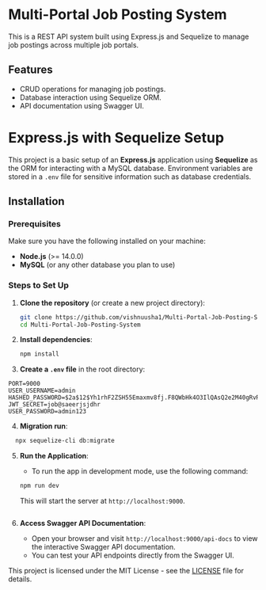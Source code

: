 
# Multi-Portal Job Posting System

This is a REST API system built using Express.js and Sequelize to manage job postings across multiple job portals.

## Features
- CRUD operations for managing job postings.
- Database interaction using Sequelize ORM.
- API documentation using Swagger UI.
# Express.js with Sequelize Setup

This project is a basic setup of an **Express.js** application using **Sequelize** as the ORM for interacting with a MySQL database. Environment variables are stored in a `.env` file for sensitive information such as database credentials.

## Installation

### Prerequisites
Make sure you have the following installed on your machine:
- **Node.js** (>= 14.0.0)
- **MySQL** (or any other database you plan to use)

### Steps to Set Up

1. **Clone the repository** (or create a new project directory):
    ```bash
    git clone https://github.com/vishnuusha1/Multi-Portal-Job-Posting-System.git
    cd Multi-Portal-Job-Posting-System
    ```

2. **Install dependencies**:
    ```bash
    npm install
    ```

3. **Create a `.env` file** in the root directory:
```NODE_ENV =development
PORT=9000
USER_USERNAME=admin
HASHED_PASSWORD=$2a$12$Yh1rhF2ZSH55Emaxmv8fj.F8QWbHk4O3IlQAsQ2e2M40gRvRhL.Ma 
JWT_SECRET=job@saeerjsjdhr
USER_PASSWORD=admin123
```

4. **Migration run**:
```bash
  npx sequelize-cli db:migrate
```

5. **Run the Application**:
    - To run the app in development mode, use the following command:
    ```bash
    npm run dev
    ```

    This will start the server at `http://localhost:9000`.
    ```
    
6. **Access Swagger API Documentation**:
    - Open your browser and visit `http://localhost:9000/api-docs` to view the interactive Swagger API documentation.
    - You can test your API endpoints directly from the Swagger UI.

This project is licensed under the MIT License - see the [LICENSE](LICENSE) file for details.
